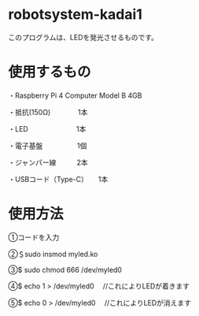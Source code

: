 # robotsystem-kadai1

このプログラムは、LEDを発光させるものです。

# 使用するもの

・Raspberry Pi 4 Computer Model B 4GB　

・抵抗(150Ω)　　　　1本    

・LED　　　　　　　1本   

・電子基盤　　　　　1個 

・ジャンパー線　　　2本

・USBコード（Type-C）　　1本

# 使用方法
①コードを入力

②＄sudo insmod myled.ko

③$ sudo chmod 666 /dev/myled0

④$ echo 1 > /dev/myled0
　//これによりLEDが着きます
 
⑤$ echo 0 > /dev/myled0
　//これによりLEDが消えます
 




